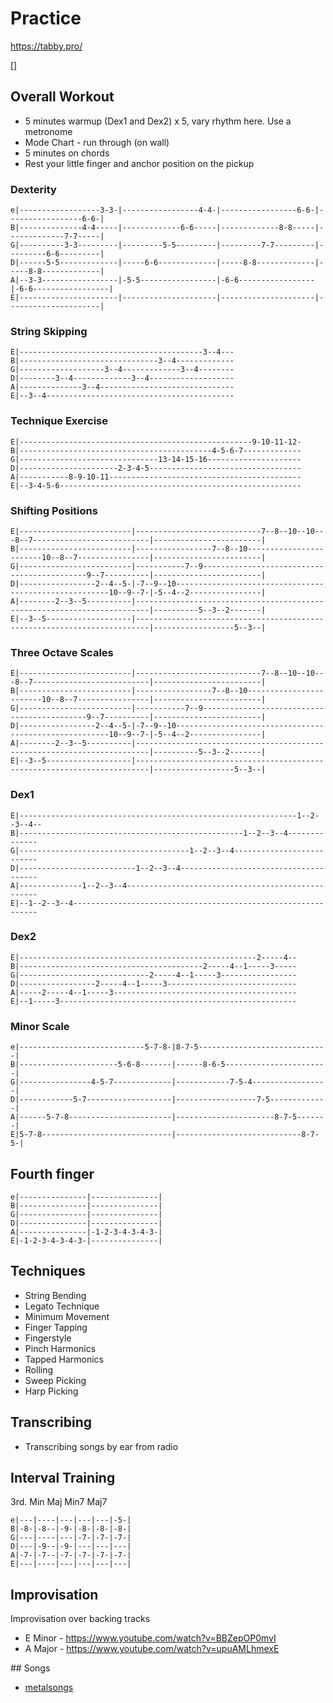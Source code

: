 # Practice

https://tabby.pro/

[]

## Overall Workout

* 5 minutes warmup (Dex1 and Dex2) x 5, vary rhythm here.  Use a metronome
* Mode Chart - run through (on wall)
* 5 minutes on chords
* Rest your little finger and anchor position on the pickup

### Dexterity

```
e|------------------3-3-|-----------------4-4-|-----------------6-6-|-----------------6-6-|
B|--------------4-4-----|-------------6-6-----|-------------8-8-----|-------------7-7-----|
G|----------3-3---------|---------5-5---------|---------7-7---------|---------6-6---------|
D|------5-5-------------|-----6-6-------------|-----8-8-------------|-----8-8-------------|
A|--3-3-----------------|-5-5-----------------|-6-6-----------------|-6-6-----------------|
E|----------------------|---------------------|---------------------|---------------------|
```

### String Skipping

```
E|-----------------------------------------3--4---
B|-------------------------------3--4-------------
G|-------------------3--4-------------3--4--------
D|--------3--4-------------3--4-------------------
A|--------------3--4------------------------------
E|--3--4------------------------------------------
```

### Technique Exercise

```
E|----------------------------------------------------9-10-11-12-
B|-------------------------------------------4-5-6-7-------------
G|-------------------------------13-14-15-16---------------------
D|----------------------2-3-4-5----------------------------------
A|-----------8-9-10-11-------------------------------------------
E|--3-4-5-6------------------------------------------------------
```

### Shifting Positions

```                                                           ~~
E|-------------------------|----------------------------7--8--10--10---8--7--------------------------|------------------------|
B|-------------------------|-----------------7--8--10------------------------10--8--7----------------|------------------------|
G|-------------------------|-----------7--9--------------------------------------------9--7----------|------------------------|
D|-----------------2--4--5-|-7--9--10-------------------------------------------------------10--9--7-|-5--4--2----------------|
A|--------2--3--5----------|-------------------------------------------------------------------------|----------5--3--2-------|
E|--3--5-------------------|-------------------------------------------------------------------------|------------------5--3--|
```

### Three Octave Scales

```                                                           ~~
E|-------------------------|----------------------------7--8--10--10---8--7--------------------------|------------------------|
B|-------------------------|-----------------7--8--10------------------------10--8--7----------------|------------------------|
G|-------------------------|-----------7--9--------------------------------------------9--7----------|------------------------|
D|-----------------2--4--5-|-7--9--10-------------------------------------------------------10--9--7-|-5--4--2----------------|
A|--------2--3--5----------|-------------------------------------------------------------------------|----------5--3--2-------|
E|--3--5-------------------|-------------------------------------------------------------------------|------------------5--3--|
```

### Dex1

```
E|--------------------------------------------------------------1--2--3--4--
B|--------------------------------------------------1--2--3--4--------------
G|--------------------------------------1--2--3--4--------------------------
D|--------------------------1--2--3--4--------------------------------------
A|--------------1--2--3--4--------------------------------------------------
E|--1--2--3--4--------------------------------------------------------------
```

### Dex2

```
E|-----------------------------------------------------2-----4--
B|-----------------------------------------2-----4--1-----3-----
G|-----------------------------2-----4--1-----3-----------------
D|-----------------2-----4--1-----3-----------------------------
A|-----2-----4--1-----3-----------------------------------------
E|--1-----3-----------------------------------------------------
```

### Minor Scale

```
e|----------------------------5-7-8-|8-7-5-----------------------------| 
B|----------------------5-6-8-------|------8-6-5-----------------------| 
G|----------------4-5-7-------------|------------7-5-4-----------------| 
D|------------5-7-------------------|------------------7-5-------------| 
A|------5-7-8-----------------------|----------------------8-7-5-------| 
E|5-7-8-----------------------------|----------------------------8-7-5-| 
```

## Fourth finger

```
e|---------------|---------------|
B|---------------|---------------|
G|---------------|---------------|
D|---------------|---------------|
A|---------------|-1-2-3-4-3-4-3-|
E|-1-2-3-4-3-4-3-|---------------|
```

## Techniques

* String Bending
* Legato Technique
* Minimum Movement
* Finger Tapping
* Fingerstyle
* Pinch Harmonics 
* Tapped Harmonics 
* Rolling 
* Sweep Picking 
* Harp Picking

## Transcribing

* Transcribing songs by ear from radio

## Interval Training

3rd. Min  Maj Min7 Maj7

```
e|---|----|---|---|---|-5-|
B|-8-|-8--|-9-|-8-|-8-|-8-|
G|---|----|---|-7-|-7-|-7-|
D|---|-9--|-9-|---|---|---|
A|-7-|-7--|-7-|-7-|-7-|-7-|
E|---|----|---|---|---|---|
```

## Improvisation

Improvisation over backing tracks 

* E Minor - https://www.youtube.com/watch?v=BBZepOP0mvI
* A Major - https://www.youtube.com/watch?v=upuAMLhmexE

## Songs

* [metalsongs](songs-metal.md)
